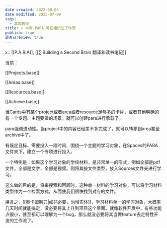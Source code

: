 ```yaml
---
date created: 2022-08-04
date modified: 2025-07-09
tags:
  - 本库教程
title: » 本库 PARA 笔记组织法工作流
publish: true
是否已review: true
---
```


x:: [[P.A.R.A]], [[∑ Building a Second Brain 翻译和读书笔记]]

当前：

[[Projects.base]]

[[Areas.base]]

[[Resources.base]]

[[Achieve.base]]

当Cards中有某个project或者area或者resource足够多的卡片，或者其他明确的有一个专题、主题要做的场景，就可以创建para进行承载了。

para强调流动性。当project中的内容已经差不多完成了，就可以转移到area甚至archive中了。

有既定目标、需要投入一段时间、围绕一个主题的学习对象，在Spaces的PARA文件夹下，建立一个专项进行投入。

一个特例是：如果这个学习对象的学校材料，是非常单一的形式，例如全部是pdf文件，全部是文字，全部是视频。则将其按文件类型，放入Sources文件夹进行学习。

这么做的目的是，将来搜索和回顾时，这种单一材料的学习对象，可以将学习材料类型作为一个检索方式，从而使我们很快找到对应的文件。

换言之，[[奥卡姆剃刀|如非必要，勿增实体]]，学习材料单一的学习对象，大概率几天时间就能搞定，没必要将其上升到项目这个层面。就像软件开发中，有些功能点很小，甚至都可以理解为一个bug，那么就没必要将其当做feature去走特性开发的工作流了。
